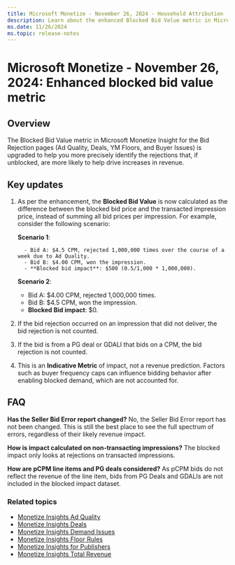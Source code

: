 ```yaml
---
title: Microsoft Monetize - November 26, 2024 - Household Attribution
description: Learn about the enhanced Blocked Bid Value metric in Microsoft Monetize Insight, helping identify impactful bid rejections to increase revenue.
ms.date: 11/26/2024
ms.topic: release-notes
---
```


# Microsoft Monetize - November 26, 2024: Enhanced blocked bid value metric

## Overview

The Blocked Bid Value metric in Microsoft Monetize Insight for the Bid Rejection pages (Ad Quality, Deals, YM Floors, and Buyer Issues) is upgraded to help you more precisely identify the rejections that, if unblocked, are more likely to help drive increases in revenue.

## Key updates

1. As per the enhancement, the **Blocked Bid Value** is now calculated as the difference between the blocked bid price and the transacted impression price, instead of summing all bid prices per impression.
   For example, consider the following scenario:

    **Scenario 1**:

         - Bid A: $4.5 CPM, rejected 1,000,000 times over the course of a week due to Ad Quality.
         - Bid B: $4.00 CPM, won the impression.
         - **Blocked bid impact**: $500 (0.5/1,000 * 1,000,000).
  
    **Scenario 2**:

    - Bid A: $4.00 CPM, rejected 1,000,000 times.
    - Bid B: $4.5 CPM, won the impression.
    - **Blocked Bid impact**: $0.
  
1. If the bid rejection occurred on an impression that did not deliver, the bid rejection is not counted.
1. If the bid is from a PG deal or GDALI that bids on a CPM, the bid rejection is not counted.
1. This is an **Indicative Metric** of impact, not a revenue prediction. Factors such as buyer frequency caps can influence bidding behavior after enabling blocked demand, which are not accounted for.

## FAQ

**Has the Seller Bid Error report changed?**
No, the Seller Bid Error report has not been changed. This is still the best place to see the full spectrum of errors, regardless of their likely revenue impact.

**How is impact calculated on non-transacting impressions?**
The blocked impact only looks at rejections on transacted impressions.

**How are pCPM line items and PG deals considered?**
As pCPM bids do not reflect the revenue of the line item, bids from PG Deals and GDALIs are not included in the blocked impact dataset.

### Related topics

- [Monetize Insights Ad Quality](monetize-insights-ad-quality.md)
- [Monetize Insights Deals](monetize-insights-deals.md)
- [Monetize Insights Demand Issues](monetize-insights-demand-issues.md)
- [Monetize Insights Floor Rules](monetize-insights-floor-rules.md)
- [Monetize Insights for Publishers](monetize-insights-for-publishers.md)
- [Monetize Insights Total Revenue](monetize-insights-total-revenue.md)